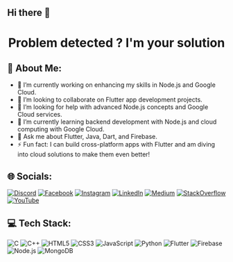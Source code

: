 ## Hi there 👋

<!--
**Anshuman-Rai-1004/Anshuman-Rai-1004** is a ✨ _special_ ✨ repository because its `README.md` (this file) appears on your GitHub profile.

Here are some ideas to get you started:

- 🔭 I’m currently working on ...
- 🌱 I’m currently learning ...
- 👯 I’m looking to collaborate on ...
- 🤔 I’m looking for help with ...
- 💬 Ask me about ...
- 📫 How to reach me: ...
- 😄 Pronouns: ...
- ⚡ Fun fact: ...
-->
<h1 align="center">Problem detected ? I'm your solution</h1>

## 👋 About Me:

- 🔭 I’m currently working on enhancing my skills in Node.js and Google Cloud.
- 🤝 I’m looking to collaborate on Flutter app development projects.
- 🧠 I’m looking for help with advanced Node.js concepts and Google Cloud services.
- 🌱 I’m currently learning backend development with Node.js and cloud computing with Google Cloud.
- 💬 Ask me about Flutter, Java, Dart, and Firebase.
- ⚡ Fun fact: I can build cross-platform apps with Flutter and am diving into cloud solutions to make them even better!

## 🌐 Socials:
[![Discord](https://img.shields.io/badge/Discord-7289DA?style=flat&logo=discord&logoColor=white)](https://discord.com/)
[![Facebook](https://img.shields.io/badge/Facebook-1877F2?style=flat&logo=facebook&logoColor=white)](https://facebook.com/)
[![Instagram](https://img.shields.io/badge/Instagram-E4405F?style=flat&logo=instagram&logoColor=white)](https://instagram.com/)
[![LinkedIn](https://img.shields.io/badge/LinkedIn-0077B5?style=flat&logo=linkedin&logoColor=white)](https://linkedin.com/)
[![Medium](https://img.shields.io/badge/Medium-000000?style=flat&logo=medium&logoColor=white)](https://medium.com/)
[![StackOverflow](https://img.shields.io/badge/StackOverflow-F58025?style=flat&logo=stackoverflow&logoColor=white)](https://stackoverflow.com/)
[![YouTube](https://img.shields.io/badge/YouTube-FF0000?style=flat&logo=youtube&logoColor=white)](https://youtube.com/)

## 💻 Tech Stack:
![C](https://img.shields.io/badge/C-00599C?style=flat&logo=c&logoColor=white)
![C++](https://img.shields.io/badge/C++-00599C?style=flat&logo=c%2B%2B&logoColor=white)
![HTML5](https://img.shields.io/badge/HTML5-E34F26?style=flat&logo=html5&logoColor=white)
![CSS3](https://img.shields.io/badge/CSS3-1572B6?style=flat&logo=css3&logoColor=white)
![JavaScript](https://img.shields.io/badge/JavaScript-F7DF1E?style=flat&logo=javascript&logoColor=black)
![Python](https://img.shields.io/badge/Python-14354C?style=flat&logo=python&logoColor=white)
![Flutter](https://img.shields.io/badge/Flutter-02569B?style=flat&logo=flutter&logoColor=white)
![Firebase](https://img.shields.io/badge/Firebase-FFCA28?style=flat&logo=firebase&logoColor=black)
![Node.js](https://img.shields.io/badge/Node.js-339933?style=flat&logo=nodedotjs&logoColor=white)
![MongoDB](https://img.shields.io/badge/MongoDB-4EA94B?style=flat&logo=mongodb&logoColor=white)
<!-- Add more tech logos as needed -->

